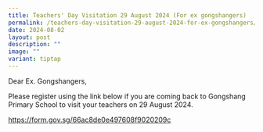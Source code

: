 ```yaml
---
title: Teachers' Day Visitation 29 August 2024 (For ex gongshangers)
permalink: /teachers-day-visitation-29-august-2024-for-ex-gongshangers/
date: 2024-08-02
layout: post
description: ""
image: ""
variant: tiptap
---
```

<p>Dear Ex. Gongshangers,</p>
<p>Please register using the link below if you are coming back to Gongshang
Primary School to visit your teachers on 29 August 2024.</p>
<p><a href="https://form.gov.sg/66ac8de0e497608f9020209c" rel="noopener noreferrer nofollow" target="_blank">https://form.gov.sg/66ac8de0e497608f9020209c</a>
</p>
<p></p>
<p></p>
<p></p>
